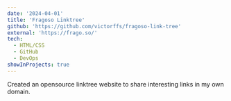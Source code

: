 ```yaml
---
date: '2024-04-01'
title: 'Fragoso Linktree'
github: 'https://github.com/victorffs/fragoso-link-tree'
external: 'https://frago.so/'
tech:
  - HTML/CSS
  - GitHub
  - DevOps
showInProjects: true
---
```


Created an opensource linktree website to share interesting links in my own domain.

